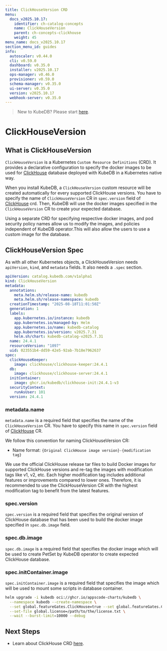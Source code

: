 ```yaml
---
title: ClickHouseVersion CRD
menu:
  docs_v2025.10.17:
    identifier: ch-catalog-concepts
    name: ClickHouseVersion
    parent: ch-concepts-clickhouse
    weight: 45
menu_name: docs_v2025.10.17
section_menu_id: guides
info:
  autoscaler: v0.44.0
  cli: v0.59.0
  dashboard: v0.35.0
  installer: v2025.10.17
  ops-manager: v0.46.0
  provisioner: v0.59.0
  schema-manager: v0.35.0
  ui-server: v0.35.0
  version: v2025.10.17
  webhook-server: v0.35.0
---
```


> New to KubeDB? Please start [here](/docs/v2025.10.17/README).

# ClickHouseVersion

## What is ClickHouseVersion

`ClickHouseVersion` is a Kubernetes `Custom Resource Definitions` (CRD). It provides a declarative configuration to specify the docker images to be used for [ClickHouse](https://clickhouse.com/) database deployed with KubeDB in a Kubernetes native way.

When you install KubeDB, a `ClickHouseVersion` custom resource will be created automatically for every supported ClickHouse versions. You have to specify the name of `ClickHouseVersion` CR in `spec.version` field of [ClickHouse](/docs/v2025.10.17/guides/clickhouse/concepts/clickhouse) crd. Then, KubeDB will use the docker images specified in the `ClickHouseVersion` CR to create your expected database.

Using a separate CRD for specifying respective docker images, and pod security policy names allow us to modify the images, and policies independent of KubeDB operator.This will also allow the users to use a custom image for the database.

## ClickHouseVersion Spec

As with all other Kubernetes objects, a ClickHouseVersion needs `apiVersion`, `kind`, and `metadata` fields. It also needs a `.spec` section.

```yaml
apiVersion: catalog.kubedb.com/v1alpha1
kind: ClickHouseVersion
metadata:
  annotations:
    meta.helm.sh/release-name: kubedb
    meta.helm.sh/release-namespace: kubedb
  creationTimestamp: "2025-08-18T11:01:50Z"
  generation: 1
  labels:
    app.kubernetes.io/instance: kubedb
    app.kubernetes.io/managed-by: Helm
    app.kubernetes.io/name: kubedb-catalog
    app.kubernetes.io/version: v2025.7.31
    helm.sh/chart: kubedb-catalog-v2025.7.31
  name: 24.4.1
  resourceVersion: "1097"
  uid: 023551b4-dd59-42e5-92ab-7b18e7962637
spec:
  clickHouseKeeper:
    image: clickhouse/clickhouse-keeper:24.4.1
  db:
    image: clickhouse/clickhouse-server:24.4.1
  initContainer:
    image: ghcr.io/kubedb/clickhouse-init:24.4.1-v3
  securityContext:
    runAsUser: 101
  version: 24.4.1
```

### metadata.name

`metadata.name` is a required field that specifies the name of the `ClickHouseVersion` CR. You have to specify this name in `spec.version` field of [ClickHouse](/docs/v2025.10.17/guides/clickhouse/concepts/clickhouse) CR.

We follow this convention for naming ClickHouseVersion CR:

- Name format: `{Original ClickHouse image version}-{modification tag}`

We use the official ClickHouse release tar files to build Docker images for supported ClickHouse versions and re-tag the images with modification tags like v1, v2, etc. Each higher modification tag includes additional features or improvements compared to lower ones. Therefore, it is recommended to use the ClickHouseVersion CR with the highest modification tag to benefit from the latest features.
### spec.version

`spec.version` is a required field that specifies the original version of ClickHouse database that has been used to build the docker image specified in `spec.db.image` field.


### spec.db.image

`spec.db.image` is a required field that specifies the docker image which will be used to create PetSet by KubeDB operator to create expected ClickHouse database.


### spec.initContainer.image

`spec.initContainer.image` is a required field that specifies the image which will be used to mount some scripts in database container.

```bash
helm upgrade -i kubedb oci://ghcr.io/appscode-charts/kubedb \
  --namespace kubedb --create-namespace \
  --set global.featureGates.ClickHouse=true --set global.featureGates.ClickHouse=true \
  --set-file global.license=/path/to/the/license.txt \
  --wait --burst-limit=10000 --debug
```

## Next Steps

- Learn about ClickHouse CRD [here](/docs/v2025.10.17/guides/clickhouse/concepts/clickhouse).
